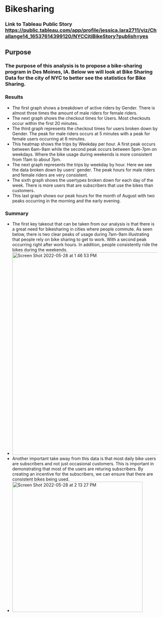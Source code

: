 # Bikesharing 
### Link to Tableau Public Story https://public.tableau.com/app/profile/jessica.lara2711/viz/Challange14_16537614399120/NYCCitiBikeStory?publish=yes
## Purpose 
### The purpose of this analysis is to propose a bike-sharing program in Des Moines, IA. Below we will look at Bike Sharing Data for the city of NYC to better see the statistics for Bike Sharing. 
### Results
* The first graph shows a breakdown of active riders by Gender. There is almost three times the amount of male riders for female riders. 
* The next graph shows the checkout times for Users. Most checkouts occur within the first 20 minutes. 
* The third graph represents the checkout times for users broken down by Gender. The peak for male riders occurs at 5 minutes with a peak for female users occurring at 6 minutes. 
* This heatmap shows the trips by Weekday per hour. A first peak occurs between 6am-9am while the second peak occurs between 5pm-7pm on weekdays. Where the bike usage during weekends is more consistent from 11am to about 7pm. 
* The next graph represents the trips by weekday by hour. Here we see the data broken down by users' gender. The peak hours for male riders and female riders are very consistent. 
* The sixth graph shows the usertypes broken down for each day of the week. There is more users that are subscribers that use the bikes than customers. 
* This last graph shows our peak hours for the month of August with two peaks occurring in the morning and the early evening. 
### Summary
* The first key takeout that can be taken from our analysis is that there is a great need for bikesharing in cities where people commute. As seen below, there is two clear peaks of usage during 7am-9am illustrating that people rely on bike sharing to get to work. With a second peak occurring right after work hours. In addition, people consistently ride the bikes during the weekends. 
* <img width="667" alt="Screen Shot 2022-05-28 at 1 46 53 PM" src="https://user-images.githubusercontent.com/100246124/170837047-7cef2a90-8d31-41fd-81e7-ad5b247b7d1a.png">
* Another important take away from this data is that most daily bike users are subscribers and not just occasional customers. This is important in demonstrating that most of the users are returing subscribers. By creating an incentive for the subscribers, we can ensure that there are consistent bikes being used. 
* <img width="429" alt="Screen Shot 2022-05-28 at 2 13 27 PM" src="https://user-images.githubusercontent.com/100246124/170838117-abc09984-1626-43af-938f-3f45d72e99b3.png">
